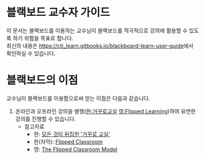 # 블랙보드 교수자 가이드

이 문서는 블랙보드를 이용하는 교수님이 블랙보드를 적극적으로 강의에 활용할 수 있도록 하기 위함을 목표로 합니다.  
최신의 내용은  [https://ctl\_learn.gitbooks.io/blackboard-learn-user-guide](https://ctl_learn.gitbooks.io/blackboard-learn-user-guide)에서 확인하실 수 있습니다.

# 블랙보드의 이점

교수님이 블랙보드를 이용함으로써 얻는 이점은 다음과 같습니다.

1. 온라인과 오프라인 강의을 병행\([한:거꾸로교실](https://ko.wikipedia.org/wiki/역진행_수업) [영:Flipped Learning](https://flippedlearning.org/wp-content/uploads/2016/07/FLIP_handout_FNL_Web.pdf)\)하여 유연한 강의를 진행할 수 있습니다. 
   * 참고자료
     * 한: [모든 것이 뒤집힌 '거꾸로 교실'](https://youtu.be/oEctrCZ5j3I)
     * 한\(자막\): [Flipped Classroom](https://youtu.be/nTMvRuvmPXI)
     * 영: [The Flipped Classroom Model](https://youtu.be/qdKzSq_t8k8)



